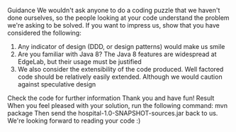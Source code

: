 Guidance
We wouldn't ask anyone to do a coding puzzle that we haven't done ourselves, so the people looking at your code understand the problem we're asking to be solved. If you want to impress us, show that you have considered the following:


1. Any indicator of design (DDD, or design patterns) would make us smile
2. Are you familiar with Java 8? The Java 8 features are widespread at EdgeLab, but their usage must be justified
3. We also consider the extensibility of the code produced. Well factored code should be relatively easily extended. Although we would caution against speculative design

Check the code for further information
Thank you and have fun!
Result
When you feel pleased with your solution, run the following command:
mvn package
Then send the hospital-1.0-SNAPSHOT-sources.jar back to us. We're looking forward to reading your code :)